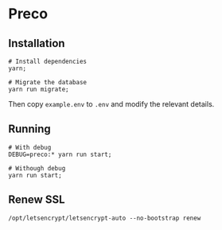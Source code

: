 # Preco

## Installation
```shell
# Install dependencies
yarn;

# Migrate the database
yarn run migrate;
```

Then copy `example.env` to `.env` and modify the relevant details.

## Running
```shell
# With debug
DEBUG=preco:* yarn run start;

# Withough debug
yarn run start;
```

## Renew SSL
```shell
/opt/letsencrypt/letsencrypt-auto --no-bootstrap renew
```
